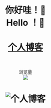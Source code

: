 

<!--
**MrHarsh10/MrHarsh10** is a ✨ _special_ ✨ repository because its `README.md` (this file) appears on your GitHub profile.

Here are some ideas to get you started:

- 🔭 I’m currently working on ...
- 🌱 I’m currently learning ...
- 👯 I’m looking to collaborate on ...
- 🤔 I’m looking for help with ...
- 💬 Ask me about ...
- 📫 How to reach me: ...
- 😄 Pronouns: ...
- ⚡ Fun fact: ...
-->


<h1 align="center">
你好哇！👋<br>
Hello ！👋
</h1>

<a  href="https://www.mrharsh.top"><h1 align="center">个人博客</h1></a>

<br>

<p align="center"> 
  浏览量<br>
  <img src="https://profile-counter.glitch.me/MrHarsh10/count.svg" />
</p>

<h1 align="center">
 
 ![[个人博客](https://www.mrharsh.top/archives/)](https://s2.loli.net/2022/08/08/XPao6Bwfkjc2drg.jpg)
 
 </h1>
